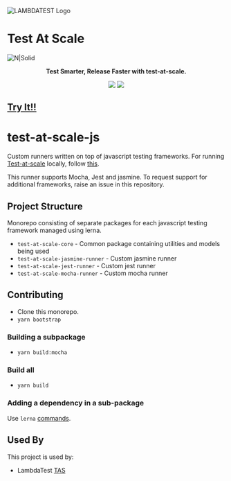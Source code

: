 
![LAMBDATEST Logo](http://labs.lambdatest.com/images/fills-copy.svg)

# Test At Scale

![N|Solid](https://www.lambdatest.com/resources/images/TAS_banner.png)

<p align="center">
  <b>Test Smarter, Release Faster with test-at-scale.</b>
</p>

<p align="center">
  <a href="https://github.com/LambdaTest/test-at-scale/tree/master/licenses"><img src="https://img.shields.io/badge/license-PolyForm--Shield--1.0.0-lightgrey"></img></a> <a href="https://discord.gg/Wyf8srhf6K"><img src="https://img.shields.io/badge/Discord-5865F2"></img></a>

</p>

## [Try It!!](https://github.com/LambdaTest/test-at-scale#table-of-contents)

# test-at-scale-js

Custom runners written on top of javascript testing frameworks. For running [Test-at-scale](https://www.lambdatest.com/test-at-scale) locally, follow [this](https://github.com/LambdaTest/test-at-scale).

This runner supports Mocha, Jest and jasmine. To request support for additional frameworks, raise an issue in this repository. 

## Project Structure

Monorepo consisting of separate packages for each javascript testing framework managed using lerna.

- `test-at-scale-core` - Common package containing utilities and models being used
- `test-at-scale-jasmine-runner` - Custom jasmine runner
- `test-at-scale-jest-runner` - Custom jest runner
- `test-at-scale-mocha-runner` - Custom mocha runner

## Contributing

- Clone this monorepo.
- `yarn bootstrap`

### Building a subpackage
- `yarn build:mocha`

### Build all
- `yarn build`

### Adding a dependency in a sub-package
Use `lerna` [commands](https://github.com/lerna/lerna/tree/main/commands/add#lernaadd).

## Used By

This project is used by:

- LambdaTest [TAS](https://tas.lambdatest.com/)
